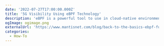 ```yaml
---
date: '2022-07-27T17:00:00.000Z'
title: '5G Visibility Using eBPF Technology'
description: 'eBPF is a powerful tool to use in cloud-native environments. This post discusses the basic features of eBPF and how it can be leverage for observability'
ogImage: ogimage.png
externalUrl: 'https://www.mantisnet.com/blog/back-to-the-basics-ebpf-fundamentals'
categories:
  - How-To
---
```

